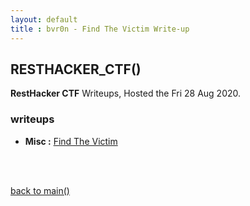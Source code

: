 ```yaml
---
layout: default
title : bvr0n - Find The Victim Write-up
---
```



## RESTHACKER_CTF()

**RestHacker CTF** Writeups, Hosted the Fri 28 Aug 2020.



### writeups


- **Misc  :** [Find The Victim](./posts/ctf/resethacker/FindTheVictim.md)


<br>
<br>

[back to main()](https://bvr0n.github.io/)
